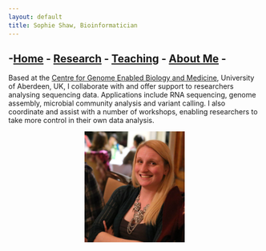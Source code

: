```yaml
---
layout: default
title: Sophie Shaw, Bioinformatician
---
```


## -[Home](./index.md) - [Research](./projects/index.md) - [Teaching](./workshops/index.md) - [About Me](./CV/index.md) -

Based at the [Centre for Genome Enabled Biology and Medicine](http://www.abdn.ac.uk/genomics/), University of Aberdeen, UK, I collaborate with and offer support to researchers analysing sequencing data. Applications include RNA sequencing, genome assembly, microbial community analysis and variant calling. I also coordinate and assist with a number of workshops, enabling researchers to take more control in their own data analysis. 

<center><img src="./Sophie_Shaw_Photo.jpg" width="200"/></center>


